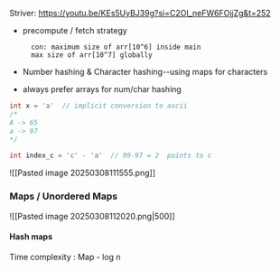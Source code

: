 
Striver: https://youtu.be/KEs5UyBJ39g?si=C2OI_neFW6FOjjZg&t=252

- precompute / fetch strategy

		con: maximum size of arr[10^6] inside main
		max size of arr[10^7] globally

- Number hashing & Character hashing--using maps for characters
- always prefer arrays for num/char hashing

```cpp
int x = 'a'  // implicit conversion to ascii 
/* 
A -> 65
a -> 97
*/

int index_c = 'c' - 'a'  // 99-97 = 2  points to c
```

![[Pasted image 20250308111555.png]]

### Maps / Unordered Maps

![[Pasted image 20250308112020.png|500]]
#### Hash maps 

Time complexity : 
	Map - log n
